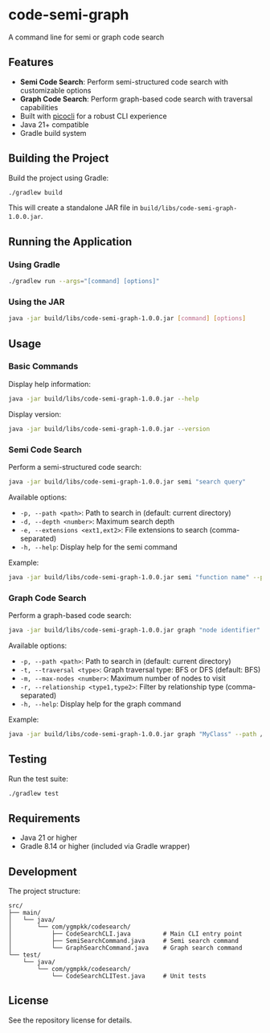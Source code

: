 # code-semi-graph
A command line for semi or graph code search

## Features

- **Semi Code Search**: Perform semi-structured code search with customizable options
- **Graph Code Search**: Perform graph-based code search with traversal capabilities
- Built with [picocli](https://picocli.info/) for a robust CLI experience
- Java 21+ compatible
- Gradle build system

## Building the Project

Build the project using Gradle:

```bash
./gradlew build
```

This will create a standalone JAR file in `build/libs/code-semi-graph-1.0.0.jar`.

## Running the Application

### Using Gradle

```bash
./gradlew run --args="[command] [options]"
```

### Using the JAR

```bash
java -jar build/libs/code-semi-graph-1.0.0.jar [command] [options]
```

## Usage

### Basic Commands

Display help information:
```bash
java -jar build/libs/code-semi-graph-1.0.0.jar --help
```

Display version:
```bash
java -jar build/libs/code-semi-graph-1.0.0.jar --version
```

### Semi Code Search

Perform a semi-structured code search:

```bash
java -jar build/libs/code-semi-graph-1.0.0.jar semi "search query"
```

Available options:
- `-p, --path <path>`: Path to search in (default: current directory)
- `-d, --depth <number>`: Maximum search depth
- `-e, --extensions <ext1,ext2>`: File extensions to search (comma-separated)
- `-h, --help`: Display help for the semi command

Example:
```bash
java -jar build/libs/code-semi-graph-1.0.0.jar semi "function name" --path /src --depth 3 --extensions java,kt
```

### Graph Code Search

Perform a graph-based code search:

```bash
java -jar build/libs/code-semi-graph-1.0.0.jar graph "node identifier"
```

Available options:
- `-p, --path <path>`: Path to search in (default: current directory)
- `-t, --traversal <type>`: Graph traversal type: BFS or DFS (default: BFS)
- `-m, --max-nodes <number>`: Maximum number of nodes to visit
- `-r, --relationship <type1,type2>`: Filter by relationship type (comma-separated)
- `-h, --help`: Display help for the graph command

Example:
```bash
java -jar build/libs/code-semi-graph-1.0.0.jar graph "MyClass" --path /src --traversal DFS --max-nodes 100
```

## Testing

Run the test suite:

```bash
./gradlew test
```

## Requirements

- Java 21 or higher
- Gradle 8.14 or higher (included via Gradle wrapper)

## Development

The project structure:
```
src/
├── main/
│   └── java/
│       └── com/ygmpkk/codesearch/
│           ├── CodeSearchCLI.java         # Main CLI entry point
│           ├── SemiSearchCommand.java     # Semi search command
│           └── GraphSearchCommand.java    # Graph search command
└── test/
    └── java/
        └── com/ygmpkk/codesearch/
            └── CodeSearchCLITest.java     # Unit tests
```

## License

See the repository license for details.

